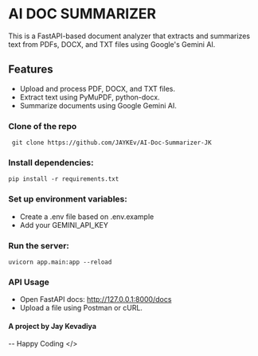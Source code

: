 # AI DOC SUMMARIZER 
This is a FastAPI-based document analyzer that extracts and summarizes text from PDFs, DOCX, and TXT files using Google's Gemini AI.

## Features
- Upload and process PDF, DOCX, and TXT files.
- Extract text using PyMuPDF, python-docx.
- Summarize documents using Google Gemini AI.

### Clone of the repo 

```
 git clone https://github.com/JAYKEv/AI-Doc-Summarizer-JK
```

### Install dependencies:

```
pip install -r requirements.txt
```


### Set up environment variables:
- Create a .env file based on .env.example
- Add your GEMINI_API_KEY

### Run the server:
```
uvicorn app.main:app --reload
```

### API Usage
- Open FastAPI docs: http://127.0.0.1:8000/docs
- Upload a file using Postman or cURL.

#### A project by Jay Kevadiya 
-- Happy Coding </>
